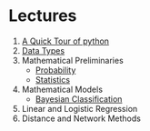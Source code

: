 # Lectures

1. [A Quick Tour of python](A-Quick-Tour-of-Python.pdf)
1. [Data Types](Data-Types.ipynb)
1. Mathematical Preliminaries
    * [Probability](Probability.ipynb)
    * [Statistics](Statistics.ipynb)
1. Mathematical Models
    * [Bayesian Classification](Naive-Bayes.ipynb)
1. Linear and Logistic Regression
1. Distance and Network Methods
